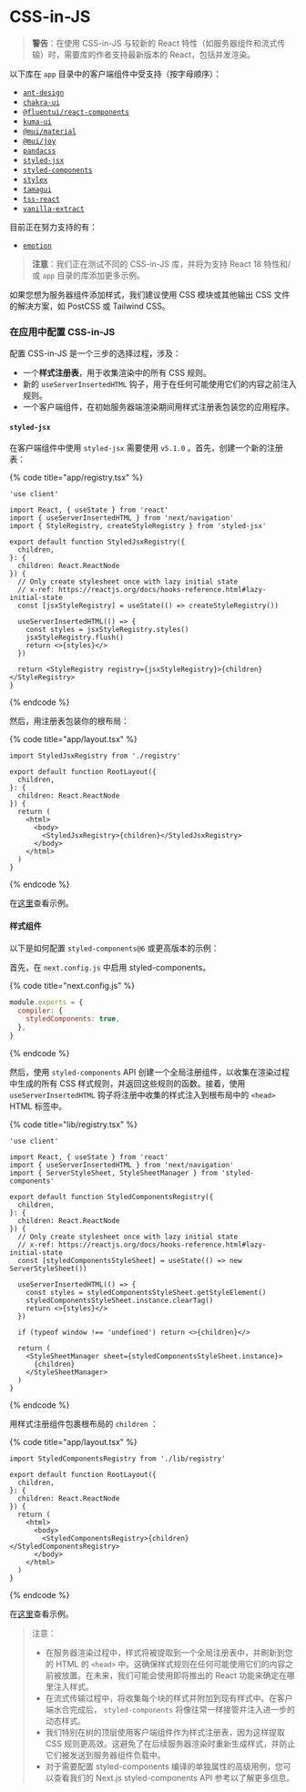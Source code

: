 # CSS-in-JS

> **警告**：在使用 CSS-in-JS 与较新的 React 特性（如服务器组件和流式传输）时，需要库的作者支持最新版本的 React，包括并发渲染。

以下库在 `app` 目录中的客户端组件中受支持（按字母顺序）：

* [`ant-design`](https://ant.design/docs/react/use-with-next#using-app-router)
* [`chakra-ui`](https://chakra-ui.com/getting-started/nextjs-app-guide)
* [`@fluentui/react-components`](https://react.fluentui.dev/?path=/docs/concepts-developer-server-side-rendering-next-js-appdir-setup--page)
* [`kuma-ui`](https://kuma-ui.com/)
* [`@mui/material`](https://mui.com/material-ui/guides/next-js-app-router/)
* [`@mui/joy`](https://mui.com/joy-ui/integrations/next-js-app-router/)
* [`pandacss`](https://panda-css.com/)
* [`styled-jsx`](https://nextjs.org/docs/app/building-your-application/styling/css-in-js#styled-jsx)
* [`styled-components`](https://nextjs.org/docs/app/building-your-application/styling/css-in-js#styled-components)
* [`stylex`](https://stylexjs.com/)
* [`tamagui`](https://tamagui.dev/docs/guides/next-js#server-components)
* [`tss-react`](https://tss-react.dev/)
* [`vanilla-extract`](https://vanilla-extract.style/)

目前正在努力支持的有：

* [`emotion`](https://github.com/emotion-js/emotion/issues/2928)

> **注意**：我们正在测试不同的 CSS-in-JS 库，并将为支持 React 18 特性和/或 `app` 目录的库添加更多示例。

如果您想为服务器组件添加样式，我们建议使用 CSS 模块或其他输出 CSS 文件的解决方案，如 PostCSS 或 Tailwind CSS。

### 在应用中配置 CSS-in-JS

配置 CSS-in-JS 是一个三步的选择过程，涉及：

* 一个**样式注册表**，用于收集渲染中的所有 CSS 规则。
* 新的 `useServerInsertedHTML` 钩子，用于在任何可能使用它们的内容之前注入规则。
* 一个客户端组件，在初始服务器端渲染期间用样式注册表包装您的应用程序。

#### `styled-jsx`

&#x20;在客户端组件中使用 `styled-jsx` 需要使用 `v5.1.0` 。首先，创建一个新的注册表：

{% code title="app/registry.tsx" %}
```tsx
'use client'
 
import React, { useState } from 'react'
import { useServerInsertedHTML } from 'next/navigation'
import { StyleRegistry, createStyleRegistry } from 'styled-jsx'
 
export default function StyledJsxRegistry({
  children,
}: {
  children: React.ReactNode
}) {
  // Only create stylesheet once with lazy initial state
  // x-ref: https://reactjs.org/docs/hooks-reference.html#lazy-initial-state
  const [jsxStyleRegistry] = useState(() => createStyleRegistry())
 
  useServerInsertedHTML(() => {
    const styles = jsxStyleRegistry.styles()
    jsxStyleRegistry.flush()
    return <>{styles}</>
  })
 
  return <StyleRegistry registry={jsxStyleRegistry}>{children}</StyleRegistry>
}
```
{% endcode %}

然后，用注册表包装你的根布局：

{% code title="app/layout.tsx" %}
```tsx
import StyledJsxRegistry from './registry'
 
export default function RootLayout({
  children,
}: {
  children: React.ReactNode
}) {
  return (
    <html>
      <body>
        <StyledJsxRegistry>{children}</StyledJsxRegistry>
      </body>
    </html>
  )
}
```
{% endcode %}

在[这里](https://github.com/vercel/app-playground/tree/main/app/styling/styled-jsx)查看示例。

#### 样式组件

以下是如何配置 `styled-components@6` 或更高版本的示例：

首先，在 `next.config.js` 中启用 styled-components。

{% code title="next.config.js" %}
```javascript
module.exports = {
  compiler: {
    styledComponents: true,
  },
}
```
{% endcode %}

然后，使用 `styled-components` API 创建一个全局注册组件，以收集在渲染过程中生成的所有 CSS 样式规则，并返回这些规则的函数。接着，使用 `useServerInsertedHTML` 钩子将注册中收集的样式注入到根布局中的 `<head>` HTML 标签中。

{% code title="lib/registry.tsx" %}
```tsx
'use client'
 
import React, { useState } from 'react'
import { useServerInsertedHTML } from 'next/navigation'
import { ServerStyleSheet, StyleSheetManager } from 'styled-components'
 
export default function StyledComponentsRegistry({
  children,
}: {
  children: React.ReactNode
}) {
  // Only create stylesheet once with lazy initial state
  // x-ref: https://reactjs.org/docs/hooks-reference.html#lazy-initial-state
  const [styledComponentsStyleSheet] = useState(() => new ServerStyleSheet())
 
  useServerInsertedHTML(() => {
    const styles = styledComponentsStyleSheet.getStyleElement()
    styledComponentsStyleSheet.instance.clearTag()
    return <>{styles}</>
  })
 
  if (typeof window !== 'undefined') return <>{children}</>
 
  return (
    <StyleSheetManager sheet={styledComponentsStyleSheet.instance}>
      {children}
    </StyleSheetManager>
  )
}
```
{% endcode %}

用样式注册组件包裹根布局的 `children` ：

{% code title="app/layout.tsx" %}
```tsx
import StyledComponentsRegistry from './lib/registry'
 
export default function RootLayout({
  children,
}: {
  children: React.ReactNode
}) {
  return (
    <html>
      <body>
        <StyledComponentsRegistry>{children}</StyledComponentsRegistry>
      </body>
    </html>
  )
}
```
{% endcode %}

在[这里](https://github.com/vercel/app-playground/tree/main/app/styling/styled-components)查看示例。

> 注意：
>
> * 在服务器渲染过程中，样式将被提取到一个全局注册表中，并刷新到您的 HTML 的 `<head>` 中。这确保样式规则在任何可能使用它们的内容之前被放置。在未来，我们可能会使用即将推出的 React 功能来确定在哪里注入样式。
> * 在流式传输过程中，将收集每个块的样式并附加到现有样式中。在客户端水合完成后， `styled-components` 将像往常一样接管并注入进一步的动态样式。
> * 我们特别在树的顶层使用客户端组件作为样式注册表，因为这样提取 CSS 规则更高效。这避免了在后续服务器渲染时重新生成样式，并防止它们被发送到服务器组件负载中。
> * 对于需要配置 styled-components 编译的单独属性的高级用例，您可以查看我们的 Next.js styled-components API 参考以了解更多信息。
